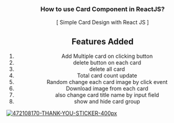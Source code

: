 <h3 style="text-align: center;">How to use Card Component in ReactJS?</h3>
<p style="text-align: center;">[ Simple Card Design with React JS ]</p>
<h2 style="text-align: center;">Features Added</h2>
<ol>
<li style="text-align: center;">Add Multiple card on clicking button</li>
<li style="text-align: center;">delete button on each card</li>
<li style="text-align: center;">delete all card </li>
<li style="text-align: center;">Total card count update</li>
<li style="text-align: center;">Random change each card image by click event</li>
<li style="text-align: center;">Download image from each card</li>
<li style="text-align: center;">also change card title name by input field</li>
<li style="text-align: center;">show and hide card group</li>
</ol>
<p><a href="https://imgbb.com/"><img style="display: block; margin-left: auto; margin-right: auto;" src="https://i.ibb.co/1fDqnrW/472108170-THANK-YOU-STICKER-400px.gif" alt="472108170-THANK-YOU-STICKER-400px" border="0" /></a></p>
